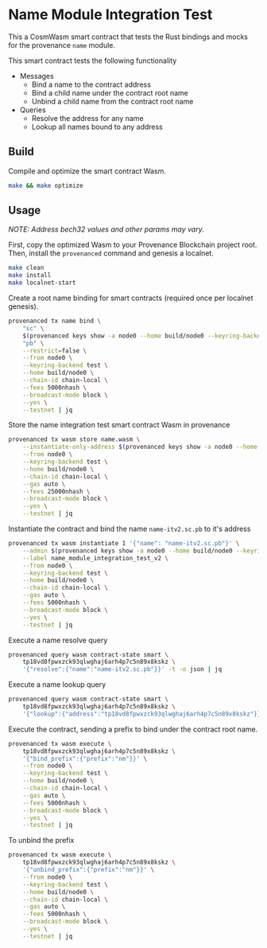 # Name Module Integration Test

This a CosmWasm smart contract that tests the Rust bindings and mocks for the provenance `name`
module.

This smart contract tests the following functionality

- Messages
  - Bind a name to the contract address
  - Bind a child name under the contract root name
  - Unbind a child name from the contract root name
- Queries
  - Resolve the address for any name
  - Lookup all names bound to any address

## Build

Compile and optimize the smart contract Wasm.

```bash
make && make optimize
```

## Usage

_NOTE: Address bech32 values and other params may vary._

First, copy the optimized Wasm to your Provenance Blockchain project root.
Then, install the `provenanced` command and genesis a localnet.

```bash
make clean
make install
make localnet-start
```

Create a root name binding for smart contracts (required once per localnet genesis).

```bash
provenanced tx name bind \
    "sc" \
    $(provenanced keys show -a node0 --home build/node0 --keyring-backend test --testnet) \
    "pb" \
    --restrict=false \
    --from node0 \
    --keyring-backend test \
    --home build/node0 \
    --chain-id chain-local \
    --fees 5000nhash \
    --broadcast-mode block \
    --yes \
    --testnet | jq
```

Store the name integration test smart contract Wasm in provenance

```bash
provenanced tx wasm store name.wasm \
    --instantiate-only-address $(provenanced keys show -a node0 --home build/node0 --keyring-backend test --testnet) \
    --from node0 \
    --keyring-backend test \
    --home build/node0 \
    --chain-id chain-local \
    --gas auto \
    --fees 25000nhash \
    --broadcast-mode block \
    --yes \
    --testnet | jq
```

Instantiate the contract and bind the name `name-itv2.sc.pb` to it's address

```bash
provenanced tx wasm instantiate 1 '{"name": "name-itv2.sc.pb"}' \
    --admin $(provenanced keys show -a node0 --home build/node0 --keyring-backend test --testnet) \
    --label name_module_integration_test_v2 \
    --from node0 \
    --keyring-backend test \
    --home build/node0 \
    --chain-id chain-local \
    --gas auto \
    --fees 5000nhash \
    --broadcast-mode block \
    --yes \
    --testnet | jq
```

Execute a name resolve query

```bash
provenanced query wasm contract-state smart \
    tp18vd8fpwxzck93qlwghaj6arh4p7c5n89x8kskz \
    '{"resolve":{"name":"name-itv2.sc.pb"}}' -t -o json | jq
 ```

Execute a name lookup query

```bash
provenanced query wasm contract-state smart \
    tp18vd8fpwxzck93qlwghaj6arh4p7c5n89x8kskz \
    '{"lookup":{"address":"tp18vd8fpwxzck93qlwghaj6arh4p7c5n89x8kskz"}}' -t -o json  | jq
```

Execute the contract, sending a prefix to bind under the contract root name.

```bash
provenanced tx wasm execute \
    tp18vd8fpwxzck93qlwghaj6arh4p7c5n89x8kskz \
    '{"bind_prefix":{"prefix":"nm"}}' \
    --from node0 \
    --keyring-backend test \
    --home build/node0 \
    --chain-id chain-local \
    --gas auto \
    --fees 5000nhash \
    --broadcast-mode block \
    --yes \
    --testnet | jq
```

To unbind the prefix

```bash
provenanced tx wasm execute \
    tp18vd8fpwxzck93qlwghaj6arh4p7c5n89x8kskz \
    '{"unbind_prefix":{"prefix":"nm"}}' \
    --from node0 \
    --keyring-backend test \
    --home build/node0 \
    --chain-id chain-local \
    --gas auto \
    --fees 5000nhash \
    --broadcast-mode block \
    --yes \
    --testnet | jq
```
